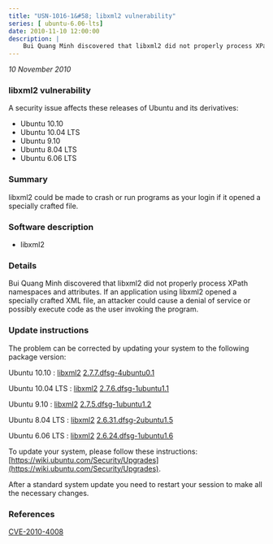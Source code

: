 ```yaml
---
title: "USN-1016-1&#58; libxml2 vulnerability"
series: [ ubuntu-6.06-lts]
date: 2010-11-10 12:00:00
description: |
    Bui Quang Minh discovered that libxml2 did not properly process XPath namespaces and attributes. If an application using libxml2 opened a specially crafted XML file, an attacker could cause a denial of service or possibly execute code as the user invoking the program. 
--- 
```

 
 

*10 November 2010*

### libxml2 vulnerability

A security issue affects these releases of Ubuntu and its derivatives:

* Ubuntu 10.10
* Ubuntu 10.04 LTS
* Ubuntu 9.10
* Ubuntu 8.04 LTS
* Ubuntu 6.06 LTS

### Summary

libxml2 could be made to crash or run programs as your login if it opened a specially crafted file.

### Software description

* libxml2 

### Details

Bui Quang Minh discovered that libxml2 did not properly process XPath namespaces and attributes. If an application using libxml2 opened a specially crafted XML file, an attacker could cause a denial of service or possibly execute code as the user invoking the program. 

### Update instructions

The problem can be corrected by updating your system to the following package version:

Ubuntu 10.10
 : [libxml2](https://launchpad.net/ubuntu/+source/libxml2) <span> [2.7.7.dfsg-4ubuntu0.1](https://launchpad.net/ubuntu/+source/libxml2/2.7.7.dfsg-4ubuntu0.1) </span> 

Ubuntu 10.04 LTS
 : [libxml2](https://launchpad.net/ubuntu/+source/libxml2) <span> [2.7.6.dfsg-1ubuntu1.1](https://launchpad.net/ubuntu/+source/libxml2/2.7.6.dfsg-1ubuntu1.1) </span> 

Ubuntu 9.10
 : [libxml2](https://launchpad.net/ubuntu/+source/libxml2) <span> [2.7.5.dfsg-1ubuntu1.2](https://launchpad.net/ubuntu/+source/libxml2/2.7.5.dfsg-1ubuntu1.2) </span> 

Ubuntu 8.04 LTS
 : [libxml2](https://launchpad.net/ubuntu/+source/libxml2) <span> [2.6.31.dfsg-2ubuntu1.5](https://launchpad.net/ubuntu/+source/libxml2/2.6.31.dfsg-2ubuntu1.5) </span> 

Ubuntu 6.06 LTS
 : [libxml2](https://launchpad.net/ubuntu/+source/libxml2) <span> [2.6.24.dfsg-1ubuntu1.6](https://launchpad.net/ubuntu/+source/libxml2/2.6.24.dfsg-1ubuntu1.6) </span> 

To update your system, please follow these instructions: [https://wiki.ubuntu.com/Security/Upgrades](https://wiki.ubuntu.com/Security/Upgrades).

After a standard system update you need to restart your session to make all the necessary changes. 

### References

 
 [CVE-2010-4008](http://people.ubuntu.com/~ubuntu-security/cve/CVE-2010-4008)
 

